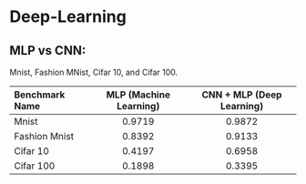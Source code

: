 # Deep-Learning
## MLP vs CNN:

Mnist, Fashion MNist, Cifar 10, and Cifar 100.

| Benchmark Name | MLP (Machine Learning)| CNN + MLP (Deep Learning) |
| :---         |     :---:      |          :---: |
| Mnist  | 0.9719   | 0.9872   |
| Fashion Mnist     | 0.8392    |0.9133  |
|Cifar 10     |   0.4197  |   0.6958  |
|Cifar 100     | 0.1898    | 0.3395   |
